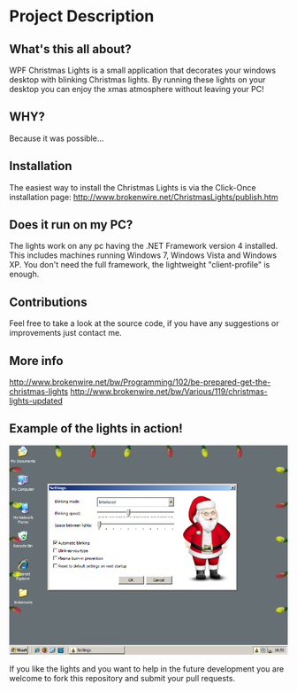 # Project Description #

## What's this all about? ##
WPF Christmas Lights is a small application that decorates your windows desktop with blinking Christmas lights. By running these lights on your desktop you can enjoy the xmas atmosphere without leaving your PC!

## WHY? ##
Because it was possible...

## Installation ##
The easiest way to install the Christmas Lights is via the Click-Once installation page: http://www.brokenwire.net/ChristmasLights/publish.htm

## Does it run on my PC? ##
The lights work on any pc having the .NET Framework version 4 installed. This includes machines running Windows 7, Windows Vista and Windows XP. You don't need the full framework, the lightweight "client-profile" is enough.

## Contributions ##
Feel free to take a look at the source code, if you have any suggestions or improvements just contact me.

## More info ##
http://www.brokenwire.net/bw/Programming/102/be-prepared-get-the-christmas-lights
http://www.brokenwire.net/bw/Various/119/christmas-lights-updated

## Example of the lights in action! ##
![](ChristmasLights.png)

If you like the lights and you want to help in the future development you are welcome to fork this repository and submit your pull requests.
